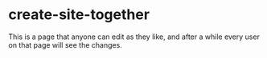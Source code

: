 # create-site-together
This is a page that anyone can edit as they like, and after a while every user on that page will see the changes.
